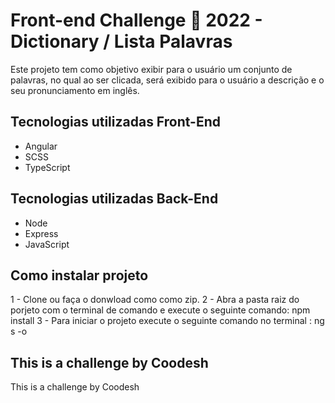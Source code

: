 # Front-end Challenge 🏅 2022 - Dictionary / Lista Palavras

  Este projeto tem como objetivo exibir para o usuário um conjunto de palavras, no qual ao ser clicada, será exibido para o usuário a descrição e o seu pronunciamento em inglês.

## Tecnologias utilizadas Front-End

  -  Angular
  -  SCSS
  -  TypeScript

## Tecnologias utilizadas Back-End
  - Node
  - Express
  - JavaScript
## Como instalar projeto

 1 - Clone ou  faça o donwload como como zip.
 2 - Abra a pasta raiz  do porjeto com o terminal de comando e execute o seguinte comando: npm install
 3 - Para iniciar o projeto execute o seguinte comando no terminal : ng s -o

## This is a challenge by Coodesh
This is a challenge by Coodesh
